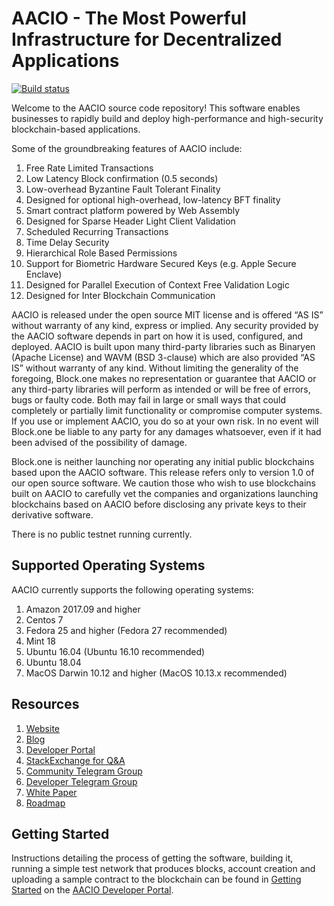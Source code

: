 # AACIO - The Most Powerful Infrastructure for Decentralized Applications

[![Build status](https://badge.buildkite.com/370fe5c79410f7d695e4e34c500b4e86e3ac021c6b1f739e20.svg?branch=master)](https://buildkite.com/AACIO/aacio)

Welcome to the AACIO source code repository! This software enables businesses to rapidly build and deploy high-performance and high-security blockchain-based applications.

Some of the groundbreaking features of AACIO include:

1. Free Rate Limited Transactions 
1. Low Latency Block confirmation (0.5 seconds)
1. Low-overhead Byzantine Fault Tolerant Finality
1. Designed for optional high-overhead, low-latency BFT finality 
1. Smart contract platform powered by Web Assembly
1. Designed for Sparse Header Light Client Validation
1. Scheduled Recurring Transactions 
1. Time Delay Security
1. Hierarchical Role Based Permissions
1. Support for Biometric Hardware Secured Keys (e.g. Apple Secure Enclave)
1. Designed for Parallel Execution of Context Free Validation Logic
1. Designed for Inter Blockchain Communication 

AACIO is released under the open source MIT license and is offered “AS IS” without warranty of any kind, express or implied. Any security provided by the AACIO software depends in part on how it is used, configured, and deployed. AACIO is built upon many third-party libraries such as Binaryen (Apache License) and WAVM  (BSD 3-clause) which are also provided “AS IS” without warranty of any kind. Without limiting the generality of the foregoing, Block.one makes no representation or guarantee that AACIO or any third-party libraries will perform as intended or will be free of errors, bugs or faulty code. Both may fail in large or small ways that could completely or partially limit functionality or compromise computer systems. If you use or implement AACIO, you do so at your own risk. In no event will Block.one be liable to any party for any damages whatsoever, even if it had been advised of the possibility of damage.  

Block.one is neither launching nor operating any initial public blockchains based upon the AACIO software. This release refers only to version 1.0 of our open source software. We caution those who wish to use blockchains built on AACIO to carefully vet the companies and organizations launching blockchains based on AACIO before disclosing any private keys to their derivative software. 

There is no public testnet running currently.

## Supported Operating Systems
AACIO currently supports the following operating systems:  
1. Amazon 2017.09 and higher
2. Centos 7
3. Fedora 25 and higher (Fedora 27 recommended)
4. Mint 18
5. Ubuntu 16.04 (Ubuntu 16.10 recommended)
6. Ubuntu 18.04
7. MacOS Darwin 10.12 and higher (MacOS 10.13.x recommended)

## Resources
1. [Website](https://aac.io)
1. [Blog](https://medium.com/aacio)
1. [Developer Portal](https://developers.aac.io)
1. [StackExchange for Q&A](https://aacio.stackexchange.com/)
1. [Community Telegram Group](https://t.me/AACProject)
1. [Developer Telegram Group](https://t.me/joinchat/EaEnSUPktgfoI-XPfMYtcQ)
1. [White Paper](https://github.com/AACIO/Documentation/blob/master/TechnicalWhitePaper.md)
1. [Roadmap](https://github.com/AACIO/Documentation/blob/master/Roadmap.md)

<a name="gettingstarted"></a>
## Getting Started
Instructions detailing the process of getting the software, building it, running a simple test network that produces blocks, account creation and uploading a sample contract to the blockchain can be found in [Getting Started](https://developers.aac.io/aacio-nodaac/docs/overview-1) on the [AACIO Developer Portal](https://developers.aac.io).
